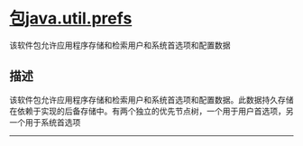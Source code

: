 #   [包java.util.prefs](https://docs.oracle.com/javase/8/docs/api/java/util/prefs/package-summary.html)

该软件包允许应用程序存储和检索用户和系统首选项和配置数据

##  描述

该软件包允许应用程序存储和检索用户和系统首选项和配置数据。此数据持久存储在依赖于实现的后备存储中。有两个独立的优先节点树，一个用于用户首选项，另一个用于系统首选项


----